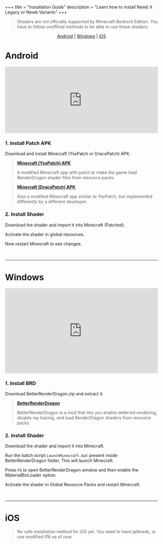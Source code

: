 +++
title = "Installation Guide"
description = "Learn how to install Newb X Legacy or Newb Variants"
+++

> Shaders are not officially supported by Minecraft Bedrock Edition. You have to follow unofficial methods to be able to use these shaders.

<div style="text-align: center;">

[Android](#android) | [Windows](#windows) | [iOS](#ios)

</div>

# Android

<iframe width="100%" style="aspect-ratio: 2.3;" src="https://www.youtube.com/embed/Q-PuE4peMHc?si=zA74SHAEHFmAMQLQ&amp;start=110" title="YouTube video player" frameborder="0" allow="accelerometer; autoplay; clipboard-write; encrypted-media; gyroscope; picture-in-picture; web-share" allowfullscreen></iframe>

### 1. Install Patch APK

Download and install Minecraft (YssPatch or DracoPatch) APK.

> **[Minecraft (YssPatch) APK](https://yss.minecraft.pe/en/MinecraftPatched/)**
> 
> A modified Minecraft app with patch to make the game load RenderDragon shader files from resource packs.

> **[Minecraft (DracoPatch) APK](https://discord.com/channels/844591537430069279/1273654378615672832)**
> 
> Also a modified Minecraft app similar to YssPatch, but implemented differently by a different developer.

### 2. Install Shader

Download the shader and import it into Minecraft (Patched).

Activate the shader in global resources.

Now restart Minecraft to see changes.

<br>

---

# Windows

<iframe width="100%" style="aspect-ratio: 1.8;" src="https://www.youtube.com/embed/MjlobLd4d7s?si=B6qcMExnUtMzREYe" title="YouTube video player" frameborder="0" allow="accelerometer; autoplay; clipboard-write; encrypted-media; gyroscope; picture-in-picture; web-share" allowfullscreen></iframe>
        
### 1. Install BRD

Download BetterRenderDragon.zip and extract it.

> **[BetterRenderDragon](https://github.com/ddf8196/BetterRenderDragon/releases/latest)**
> 
> BetterRenderDragon is a mod that lets you enable deferred rendering, disable ray tracing, and load RenderDragon shaders from resource packs

### 2. Install Shader

Download the shader and import it into Minecraft.

Run the batch script `LaunchMinecraft.bat` present inside BetterRenderDragon folder.
This will launch Minecraft.

Press `F6` to open BetterRenderDragon window and then enable the MaterialBinLoader option.

Activate the shader in Global Resource Packs and restart Minecraft.

<br>

---

# iOS
> No safe installation method for iOS yet. You need to have jailbreak, or use modified IPA as of now.

